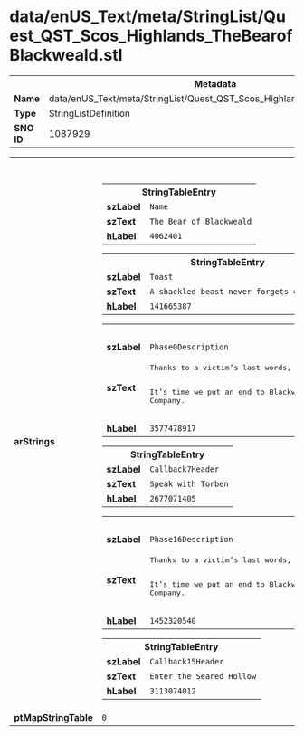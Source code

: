 <h1>data/enUS_Text/meta/StringList/Quest_QST_Scos_Highlands_TheBearofBlackweald.stl</h1><table><tr><th colspan="100%">Metadata</th></tr><tr><td><b>Name</b></td><td>data/enUS_Text/meta/StringList/Quest_QST_Scos_Highlands_TheBearofBlackweald.stl</td></tr><tr><td><b>Type</b></td><td>StringListDefinition</td></tr><tr><td><b>SNO ID</b></td><td>1087929</td></tr></table>

<table><tr><th colspan="100%">Fields</th></tr><tr><td><b>arStrings</b></td><td><table><tr><th colspan="100%">StringTableEntry</th></tr><tr><td><b>szLabel</b></td><td><code>Name</code></td></tr><tr><td><b>szText</b></td><td><code>The Bear of Blackweald</code></td></tr><tr><td><b>hLabel</b></td><td><code>4062401</code></td></tr></table>


<table><tr><th colspan="100%">StringTableEntry</th></tr><tr><td><b>szLabel</b></td><td><code>Toast</code></td></tr><tr><td><b>szText</b></td><td><code>A shackled beast never forgets or forgives.</code></td></tr><tr><td><b>hLabel</b></td><td><code>141665387</code></td></tr></table>


<table><tr><th colspan="100%">StringTableEntry</th></tr><tr><td><b>szLabel</b></td><td><code>Phase0Description</code></td></tr><tr><td><b>szText</b></td><td><pre>Thanks to a victim’s last words, we’ve learned Blackweald Company is hiding within the depths of the Scar—capturing victims for profane death by burning. Blackweald’s ruthless leader, Stana, survived the burning of Brione and is leading their return. Torben is clearly incensed by this news.

It’s time we put an end to Blackweald Company.</pre></td></tr><tr><td><b>hLabel</b></td><td><code>3577478917</code></td></tr></table>


<table><tr><th colspan="100%">StringTableEntry</th></tr><tr><td><b>szLabel</b></td><td><code>Callback7Header</code></td></tr><tr><td><b>szText</b></td><td><code>Speak with Torben</code></td></tr><tr><td><b>hLabel</b></td><td><code>2677071405</code></td></tr></table>


<table><tr><th colspan="100%">StringTableEntry</th></tr><tr><td><b>szLabel</b></td><td><code>Phase16Description</code></td></tr><tr><td><b>szText</b></td><td><pre>Thanks to a victim’s last words, we’ve learned Blackweald Company is hiding within the depths of the Scar—capturing victims for profane death by burning. Blackweald’s ruthless leader, Stana, survived the burning of Brione and is leading their return. Torben is clearly incensed by this news.

It’s time we put an end to Blackweald Company.</pre></td></tr><tr><td><b>hLabel</b></td><td><code>1452320540</code></td></tr></table>


<table><tr><th colspan="100%">StringTableEntry</th></tr><tr><td><b>szLabel</b></td><td><code>Callback15Header</code></td></tr><tr><td><b>szText</b></td><td><code>Enter the Seared Hollow</code></td></tr><tr><td><b>hLabel</b></td><td><code>3113074012</code></td></tr></table>


</td></tr><tr><td><b>ptMapStringTable</b></td><td><code>0</code></td></tr></table>

